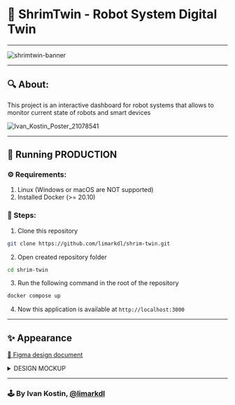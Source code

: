 # 🤖 ShrimTwin - Robot System Digital Twin

--- 

![shrimtwin-banner](https://github.com/user-attachments/assets/63812a93-3b3b-40e7-8ec2-9dcf3f7b7467)

--- 

## 🔍 About:

This project is an interactive dashboard for robot systems that allows to monitor current state of robots and smart
devices

![Ivan_Kostin_Poster_21078541](https://github.com/user-attachments/assets/8081e807-3019-41c3-ba4c-1c4417d1b617)

---

## 🚀 Running PRODUCTION

### ⚙ Requirements:

1. Linux (Windows or macOS are NOT supported)
2. Installed Docker (>= 20.10)

### 📜 Steps:

1. Clone this repository

```bash
git clone https://github.com/limarkdl/shrim-twin.git
```

2. Open created repository folder

```bash
cd shrim-twin
```

3. Run the following command in the root of the repository

```bash
docker compose up
```

4. Now this application is available at `http://localhost:3000`

---

## ✨ Appearance

[🔗 Figma design document](https://www.figma.com/design/H98524EWcIvWC4ppLjB5gs/Shrim-Twin?node-id=2099-10447&t=tAHWBKZVC5qf7UOD-1)
<details>
  <summary>DESIGN MOCKUP</summary>

![appearance](https://github.com/user-attachments/assets/8bf77216-de8f-468f-9c2e-5b4b64899616)

</details>

---

### 🕹 By Ivan Kostin, [@limarkdl](https://github.com/limarkdl)
